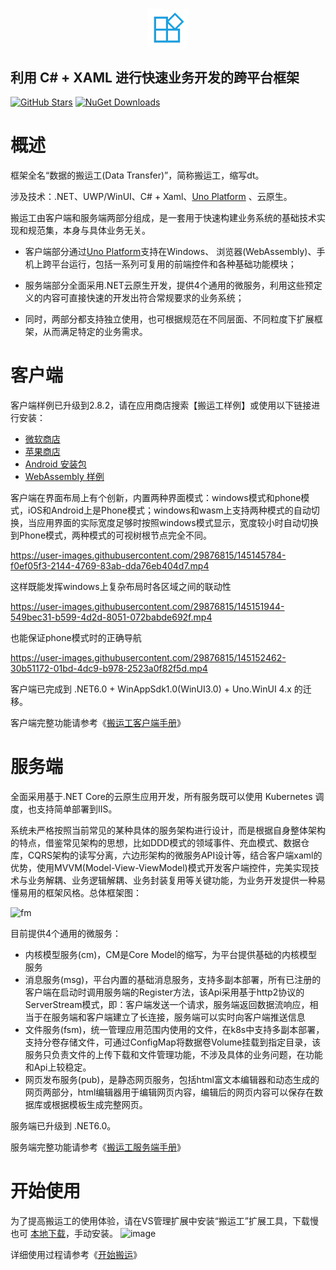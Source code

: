 <h1 align=center>
 <img align=center src="https://raw.githubusercontent.com/Daoting/dt/master/logo.png" width="64" />
</h1>

## 利用 C# + XAML 进行快速业务开发的跨平台框架
[![GitHub Stars](https://img.shields.io/github/stars/daoting/dt?label=github%20stars)](https://github.com/daoting/dt/stargazers/)
[![NuGet Downloads](https://img.shields.io/nuget/dt/dt.client.svg)](https://www.nuget.org/packages/dt.client)

# 概述
框架全名“数据的搬运工(Data Transfer)”，简称搬运工，缩写dt。

涉及技术：.NET、UWP/WinUI、C# + Xaml、[Uno Platform](https://github.com/unoplatform/uno) 、云原生。

搬运工由客户端和服务端两部分组成，是一套用于快速构建业务系统的基础技术实现和规范集，本身与具体业务无关。

* 客户端部分通过[Uno Platform](https://github.com/unoplatform/uno)支持在Windows、 浏览器(WebAssembly)、手机上跨平台运行，包括一系列可复用的前端控件和各种基础功能模块；

* 服务端部分全面采用.NET云原生开发，提供4个通用的微服务，利用这些预定义的内容可直接快速的开发出符合常规要求的业务系统；

* 同时，两部分都支持独立使用，也可根据规范在不同层面、不同粒度下扩展框架，从而满足特定的业务需求。

# 客户端
客户端样例已升级到2.8.2，请在应用商店搜索【搬运工样例】或使用以下链接进行安装：
* [微软商店](https://www.microsoft.com/store/productId/9NBLGGH4QJ52)
* [苹果商店](https://apps.apple.com/cn/app/%E6%90%AC%E8%BF%90%E5%B7%A5%E6%A0%B7%E4%BE%8B/id1591859126)
* [Android 安装包](https://x13382a571.oicp.vip/packages/com.dt.samples-2.8.2.apk)
* [WebAssembly 样例](https://x13382a571.oicp.vip/sampleui/)

客户端在界面布局上有个创新，内置两种界面模式：windows模式和phone模式，iOS和Android上是Phone模式；windows和wasm上支持两种模式的自动切换，当应用界面的实际宽度足够时按照windows模式显示，宽度较小时自动切换到Phone模式，两种模式的可视树根节点完全不同。

https://user-images.githubusercontent.com/29876815/145145784-f0ef05f3-2144-4769-83ab-dda76eb404d7.mp4

这样既能发挥windows上复杂布局时各区域之间的联动性

https://user-images.githubusercontent.com/29876815/145151944-549bec31-b599-4d2d-8051-072babde692f.mp4

也能保证phone模式时的正确导航

https://user-images.githubusercontent.com/29876815/145152462-30b51172-01bd-4dc9-b978-2523a0f82f5d.mp4

客户端已完成到 .NET6.0 + WinAppSdk1.0(WinUI3.0) + Uno.WinUI 4.x 的迁移。

客户端完整功能请参考《[搬运工客户端手册](https://github.com/Daoting/dt/blob/master/Doc/%E6%90%AC%E8%BF%90%E5%B7%A5%E5%AE%A2%E6%88%B7%E7%AB%AF%E6%89%8B%E5%86%8C.docx)》

# 服务端
全面采用基于.NET Core的云原生应用开发，所有服务既可以使用 Kubernetes 调度，也支持简单部署到IIS。

系统未严格按照当前常见的某种具体的服务架构进行设计，而是根据自身整体架构的特点，借鉴常见架构的思想，比如DDD模式的领域事件、充血模式、数据仓库，CQRS架构的读写分离，六边形架构的微服务API设计等，结合客户端xaml的优势，使用MVVM(Model-View-ViewModel)模式开发客户端控件，完美实现技术与业务解耦、业务逻辑解耦、业务封装复用等关键功能，为业务开发提供一种易懂易用的框架风格。总体框架图：

![fm](https://user-images.githubusercontent.com/29876815/145155698-2faddf3d-161a-4101-89da-202ce0904d7a.png)

目前提供4个通用的微服务：
* 内核模型服务(cm)，CM是Core Model的缩写，为平台提供基础的内核模型服务
* 消息服务(msg)，平台内置的基础消息服务，支持多副本部署，所有已注册的客户端在启动时调用服务端的Register方法，该Api采用基于http2协议的ServerStream模式，即：客户端发送一个请求，服务端返回数据流响应，相当于在服务端和客户端建立了长连接，服务端可以实时向客户端推送信息
* 文件服务(fsm)，统一管理应用范围内使用的文件，在k8s中支持多副本部署，支持分卷存储文件，可通过ConfigMap将数据卷Volume挂载到指定目录，该服务只负责文件的上传下载和文件管理功能，不涉及具体的业务问题，在功能和Api上较稳定。
* 网页发布服务(pub)，是静态网页服务，包括html富文本编辑器和动态生成的网页两部分，html编辑器用于编辑网页内容，编辑后的网页内容可以保存在数据库或根据模板生成完整网页。

服务端已升级到 .NET6.0。

服务端完整功能请参考《[搬运工服务端手册](https://github.com/Daoting/dt/blob/master/Doc/%E6%90%AC%E8%BF%90%E5%B7%A5%E6%9C%8D%E5%8A%A1%E7%AB%AF%E6%89%8B%E5%86%8C.docx)》

# 开始使用

为了提高搬运工的使用体验，请在VS管理扩展中安装“搬运工”扩展工具，下载慢也可 [本地下载](https://x13382a571.oicp.vip/packages/Dt-2.8.2.vsix)，手动安装。
![image](https://user-images.githubusercontent.com/29876815/195238627-4cf54376-1a95-4951-b0cb-9539b2c57cf6.png)

详细使用过程请参考《[开始搬运](https://github.com/Daoting/dt/blob/master/Doc/%E6%90%AC%E8%BF%90%E5%B7%A5%E6%9C%8D%E5%8A%A1%E7%AB%AF%E6%89%8B%E5%86%8C.docx)》

